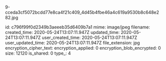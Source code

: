 9-cceda3cf5072bcdd77e8ca4f21c409_4d45b4fbe46a4c619a9530b8c648e282.jpg

id: c796f99f0d2349b3aeeeb35d6409b7a1
mime: image/jpeg
filename: 
created_time: 2020-05-24T13:07:11.947Z
updated_time: 2020-05-24T13:07:11.947Z
user_created_time: 2020-05-24T13:07:11.947Z
user_updated_time: 2020-05-24T13:07:11.947Z
file_extension: jpg
encryption_cipher_text: 
encryption_applied: 0
encryption_blob_encrypted: 0
size: 12120
is_shared: 0
type_: 4
